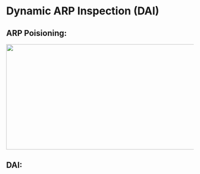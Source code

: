 # Dynamic ARP Inspection (DAI)
## ARP Poisioning:
<img src="https://user-images.githubusercontent.com/31813625/32990764-19828666-ccfd-11e7-981b-ef883a3a5801.png" width="629" height="282" />

## DAI:
